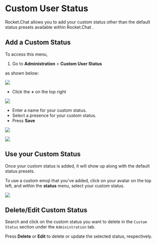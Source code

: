 # Custom User Status

Rocket.Chat allows you to add your custom status other than the default status presets available within Rocket.Chat .

## Add a Custom Status

To access this menu,&#x20;

1. Go to **Administration** > **Custom User Status**

as shown below:

![](<../../../.gitbook/assets/2021-11-20\_23-29-48 copy (1) (2).png>)

* Click  the **+** on the top right

&#x20;

![](../../../.gitbook/assets/2021-11-22\_22-47-19.png)

* Enter a name for your custom status.
* Select a presence for your custom status.
* Press **Save**

![](../../../.gitbook/assets/2021-11-22\_22-48-44.png)

![](../../../.gitbook/assets/2021-11-22\_22-50-12.png)

## Use your Custom Status

Once your custom status is added, it will show up along with the default status presets.

To use a custom emoji that you've added, click on your avatar on the top left, and within the **status** menu, select your custom status.

![](<../../../.gitbook/assets/2021-11-22\_22-52-05 (1).png>)

## Delete/Edit Custom Status

Search and click on the custom status you want to delete in the `Custom Status` section under the `Administration` tab.

Press **Delete** or **Edit** to delete or update the selected status, respectively.
